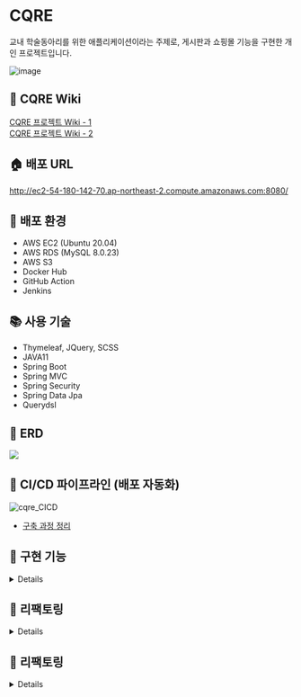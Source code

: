 # CQRE  
교내 학술동아리를 위한 애플리케이션이라는 주제로, 게시판과 쇼핑몰 기능을 구현한 개인 프로젝트입니다.<br>

![image](https://user-images.githubusercontent.com/57134526/136526132-d32b946d-9092-412d-881f-7aa54e643f04.png)

## 📂 CQRE Wiki
[CQRE 프로젝트 Wiki - 1](https://languid-visage-6fe.notion.site/CQRE-Wiki-1-d0748dea60e84379869f7c2404a427c6)<br>
[CQRE 프로젝트 Wiki - 2](https://languid-visage-6fe.notion.site/CQRE-Wiki-2-2996c9ddea484275b89d0d0b14022774)

## 🏠 배포 URL
http://ec2-54-180-142-70.ap-northeast-2.compute.amazonaws.com:8080/

## 🔧 배포 환경
- AWS EC2 (Ubuntu 20.04)
- AWS RDS (MySQL 8.0.23)
- AWS S3
- Docker Hub
- GitHub Action
- Jenkins

## 📚 사용 기술
- Thymeleaf, JQuery, SCSS
- JAVA11<br>
- Spring Boot<br>
- Spring MVC<br>
- Spring Security<br>
- Spring Data Jpa<br>
- Querydsl<br>

## 🔱 ERD
<img src="https://user-images.githubusercontent.com/57134526/119619566-19343100-be3f-11eb-89a6-1d10aab5933b.png"></img>

## 🔁 CI/CD 파이프라인 (배포 자동화)
![cqre_CICD](https://user-images.githubusercontent.com/57134526/136551080-3baef7b4-96ba-47a4-a266-45156d18c168.png)<br>
- [구축 과정 정리](https://languid-visage-6fe.notion.site/CQRE-Wiki-2-2996c9ddea484275b89d0d0b14022774)


## 🔎 구현 기능
<details>

- **인증, 회원 관련**
  - 이메일인증(SMTP)를 통한 회원가입
  - 로그인, 로그아웃, OAuth2 로그인(카카오, 네이버, 구글, 페이스북)
  - ID찾기, 비밀번호찾기, 회원정보 수정
  - 나의 글, 댓글, 주문목록, 주문취소 목록, 장바구니 목록, 쿠폰 조회 (나의 정보 페이지)
- **인가(Admin 권한)**
  - 공지사항 글쓰기
  - 쿠폰 생성, 회원에게 쿠폰 발급
- **게시판**
  - 글 CRUD
  - 비동기 댓글, 대댓글 CRUD
  - 비동기 글 좋아요 버튼
  - 조회수, 추천수에 따른 정렬
  - 글 검색
- **갤러리**
  - AWS S3를 이용한 이미지 업로드, 다운로드, 조회, 삭제
- **쇼핑몰**
  - 카테고리별 상품 조회
  - 상품 CRUD
  - 상품 주문, 주문취소, 재 주문, 장바구니
  - 쿠폰 적용한 주문
  </details>

## 🔨 리팩토링
<details>
  <br>
  <a href="https://languid-visage-6fe.notion.site/d83088a2380e42f49da34ffb126685d6"> - 글 추천 로직 리팩토링 </a> <br>
  <a href="https://languid-visage-6fe.notion.site/65eea333e7c3434eb65f3479e06690cc"> - 불필요한 객체 생성을 피하라 (Effective Java Item6) </a><br>
  <a href="https://languid-visage-6fe.notion.site/d83088a2380e42f49da34ffb126685d6"> - 객체의 null 체크시 == 연산자를 직접 사용하는게 좋은가? </a><br>
  <a href="https://languid-visage-6fe.notion.site/d908cbc54eb04b6c97459950f557f06e"> - 검증로직은 어디에? </a><br>
  <a href="https://languid-visage-6fe.notion.site/REST-API-60860e5dfbc44355abf6c8bc02e1086b"> - REST API </a><br>
  <a href="https://languid-visage-6fe.notion.site/Auditing-b7b68f3796784eed9da8b6a9318a4ee9"> - Auditing 클래스는 추상클래스로 </a><br>
</details>

## 🔨 리팩토링
<details>
  <br>
  <a href="https://languid-visage-6fe.notion.site/d83088a2380e42f49da34ffb126685d6"> - 글 추천 로직 리팩토링 </a> <br>
  <a href="https://languid-visage-6fe.notion.site/65eea333e7c3434eb65f3479e06690cc"> - 불필요한 객체 생성을 피하라 (Effective Java Item6) </a><br>
  <a href="https://languid-visage-6fe.notion.site/d83088a2380e42f49da34ffb126685d6"> - 객체의 null 체크시 == 연산자를 직접 사용하는게 좋은가? </a><br>
  <a href="https://languid-visage-6fe.notion.site/d908cbc54eb04b6c97459950f557f06e"> - 검증로직은 어디에? </a><br>
  <a href="https://languid-visage-6fe.notion.site/REST-API-60860e5dfbc44355abf6c8bc02e1086b"> - REST API </a><br>
  <a href="https://languid-visage-6fe.notion.site/Auditing-b7b68f3796784eed9da8b6a9318a4ee9"> - Auditing 클래스는 추상클래스로 </a><br>
</details>
  
